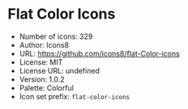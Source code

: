 # Flat Color Icons

- Number of icons: 329
- Author: Icons8
- URL: https://github.com/icons8/flat-Color-icons
- License: MIT
- License URL: undefined
- Version: 1.0.2
- Palette: Colorful
- Icon set prefix: `flat-color-icons`
